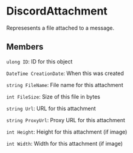 DiscordAttachment
=================
Represesents a file attached to a message.

## Members

`ulong ID`: ID for this object

`DateTime CreationDate`: When this was created

`string FileName`: File name for this attachment

`int FileSize`: Size of this file in bytes

`string Url`: URL for this attachment

`string ProxyUrl`: Proxy URL for this attachment

`int Height`: Height for this attachment (if image)

`int Width`: Width for this attachment (if image)
